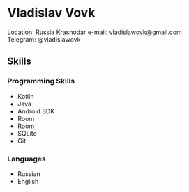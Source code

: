 <h1>Vladislav Vovk</h1>
Location: Russia Krasnodar
e-mail: vladislawovk@gmail.com<br />
Telegram: @vladislawovk

<h2>Skills</h2>
 <h3>Programming Skills</h3>
  <ul>
   <li>Kotlin</li>
   <li>Java</li>
   <li>Android SDK</li>
   <li>Room</li>
   <li>Room</li>
   <li>SQLite</li>
   <li>Git</li>
  </ul>
<h3>Languages</h3>
  <ul>
   <li>Russian</li>
   <li>English</li>
   </ul>
